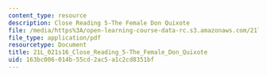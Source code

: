 ```yaml
---
content_type: resource
description: Close Reading 5-The Female Don Quixote
file: /media/https%3A/open-learning-course-data-rc.s3.amazonaws.com/21l-021-comedy-spring-2016/163bc006014b55cd2ac5a1c2cd8351bf_21L_021s16_Close_Reading_5-The_Female_Don_Quixote.pdf
file_type: application/pdf
resourcetype: Document
title: 21L_021s16_Close_Reading_5-The_Female_Don_Quixote
uid: 163bc006-014b-55cd-2ac5-a1c2cd8351bf
---
```

